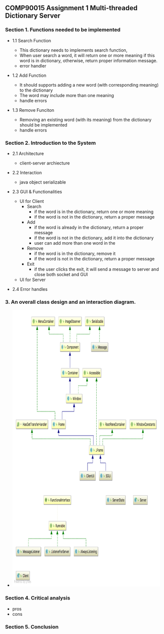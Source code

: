 ## COMP90015 Assignment 1 Multi-threaded Dictionary Server

### Section 1. Functions needed to be implemented

+ 1.1 Search Function
	- This dictionary needs to implements search function, 
	- When user search a word, it will return one or more meaning if this word is in dictionary, otherwise, return proper information message.
	- error handler

+ 1.2 Add Function
	- It should supports adding a new word (with corresponding meaning) to the dictionary
	- The word may include more than one meaning
	- handle errors

+ 1.3 Remove Funciton
	- Removing an existing word (with its meaning) from the dictionary should be implemented
	- handle errors


### Section 2. Introduction to the System

+ 2.1  Architecture
	- client-server archiecture

+ 2.2 Interaction
	- java object serializable

+ 2.3 GUI & Functionalities 
	- UI for Client
		- Search
			- if the word is in the dictionary, return one or more meaning
			- if the word is not in the dictionary, return a proper message
		- Add
			- if the word is already in the dictionary, return a proper message
			- if the word is not in the dictionary, add it into the dictionary
			- user can add more than one word in the 
		- Remove
			- if the word is in the dictionary, remove it 
			- if the word is not in the dictionary, return a proper message
		- Exit
			- if the user clicks the exit, it will send a message to server and close both socket and GUI
	- UI for Server
+ 2.4 Error handles

### 3. An overall class design and an interaction diagram.
+ <img src="https://github.com/Fannibals/S2/blob/master/DS/A1/Pic/UML.png" height = 900, width = 700>


### Section 4. Critical analysis
+ pros
+ cons

### Section 5. Conclusion


